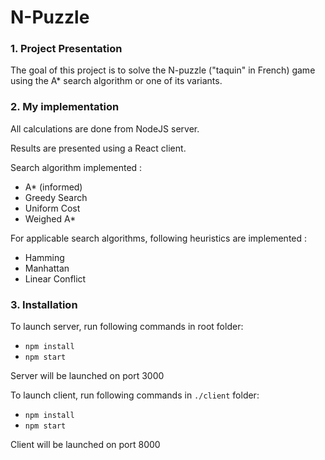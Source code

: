 # N-Puzzle

### 1. Project Presentation

The goal of this project is to solve the N-puzzle ("taquin" in French) game using the A* search algorithm or one of its variants.

### 2. My implementation

All calculations are done from NodeJS server.

Results are presented using a React client.

Search algorithm implemented :
- A* (informed)
- Greedy Search
- Uniform Cost
- Weighed A*

For applicable search algorithms, following heuristics are implemented :
- Hamming
- Manhattan
- Linear Conflict

### 3. Installation

To launch server, run following commands in root folder:
- `npm install`
- `npm start`

Server will be launched on port 3000

To launch client, run following commands in `./client` folder:
- `npm install`
- `npm start`

Client will be launched on port 8000
